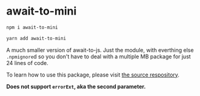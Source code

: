 # await-to-mini

```bash
npm i await-to-mini

yarn add await-to-mini
```

A much smaller version of await-to-js. Just the module, with everthing else `.npmignore`d so you don't have to deal with a multiple MB package for just 24 lines of code.

To learn how to use this package, please visit [the source respository](https://github.com/scopsy/await-to-js).

**Does not support `errorExt`, aka the second parameter.**